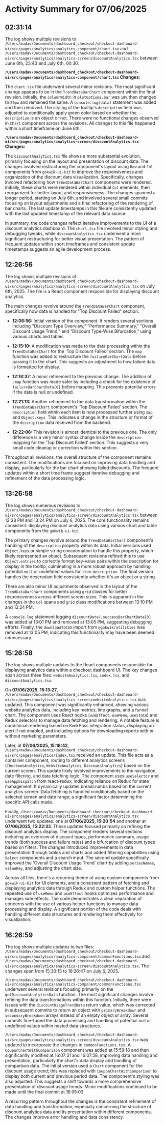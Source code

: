 # Activity Summary for 07/06/2025

## 02:31:14
The log shows multiple revisions to `/Users/madav/Documents/dashboard_checkout/checkout-dashboard-ui/src/pages/analytics/analytics-component/chart.tsx` and `/Users/madav/Documents/dashboard_checkout/checkout-dashboard-ui/src/pages/analytics/analytics-screen/discountAnalytics.tsx`  between June 6th, 23:43 and July 6th, 00:30.

**`/Users/madav/Documents/dashboard_checkout/checkout-dashboard-ui/src/pages/analytics/analytics-component/chart.tsx` Changes:**

The `chart.tsx` file underwent several minor revisions. The most significant change appears to be in the `TrendDataBarChart` component within the final revision.  Initially, the `columnWidth` in `plotOptions.bar` was `10%` then changed to `20px` and remained the same. A `console.log(data)` statement was added and then removed.  The styling of the tooltip's `description` field was adjusted to conditionally apply green color based on whether the `description` is an object or not. There were no functional changes observed in `Chart` component across the revisions. All changes to this file happened within a short timeframe on June 6th.


**`/Users/madav/Documents/dashboard_checkout/checkout-dashboard-ui/src/pages/analytics/analytics-screen/discountAnalytics.tsx` Changes:**

The `discountAnalytics.tsx` file shows a more substantial evolution, primarily focusing on the layout and presentation of discount data.  The changes involved restructuring the component's layout using `Row` and `Col` components from `gokwik-ui-kit` to improve the responsiveness and organization of the discount data visualization.  Specifically, changes involved refactoring how `TrendDataBarChart` components were rendered. Initially, these charts were rendered within individual `Col` elements, then reorganized for better layout and responsiveness. The changes spanned a longer period, starting on July 6th, and involved several small commits focusing on layout adjustments and a final refactoring of the rendering of bar charts.  The last update timestamps in this file are consistently updated with the last updated timestamp of the relevant data source.


In summary, the code changes reflect iterative improvements to the UI of a discount analytics dashboard.  The `chart.tsx` file involved minor styling and debugging tweaks, while `discountAnalytics.tsx` underwent a more significant restructuring for better visual presentation.  The pattern of frequent updates within short timeframes and consistent update timestamps suggests an agile development process.


## 12:26:56
The log shows multiple revisions of `/Users/madav/Documents/dashboard_checkout/checkout-dashboard-ui/src/pages/analytics/analytics-screen/discountAnalytics.tsx` on July 6th, 2025.  The file is a React component responsible for displaying discount analytics.

The main changes revolve around the `TrendDataBarChart` component, specifically how data is handled for "Top Discount Failed" section.

* **12:06:56:** Initial version of the component.  It renders several sections including "Discount Type Overview," "Performance Summary," "Overall Discount Usage Trend," and "Discount Type-Wise Bifurcation," using various charts and tables.

* **12:15:10:** A modification was made to the data processing within the `TrendDataBarChart` for the 'Top Discount Failed' section.  The `map` function was added to restructure the `failureBarChartData` before passing it to the chart. This suggests an adjustment to how failure data is formatted for display.

* **12:18:37:** A minor refinement to the previous change.  The addition of `.map` function was made safer by including a check for the existence of `failureBarChartData[0]` before mapping. This prevents potential errors if the data is null or undefined.

* **12:21:13:** Another refinement to the data transformation within the `TrendDataBarChart` component's 'Top Discount Failed' section. The `description` field within each item is now processed further using `map` and `Object.keys`. This indicates a change in the structure or format of the `description` data received from the backend.

* **12:22:06:** This revision is almost identical to the previous one. The only difference is a very minor syntax change inside the `description` mapping for the 'Top Discount Failed' section.  This suggests a very small code cleanup or correction within this section.

Throughout all revisions, the overall structure of the component remains consistent. The modifications are focused on improving data handling and display, particularly for the bar chart showing failed discounts.  The frequent updates within a short time frame suggest iterative debugging and refinement of the data processing logic.


## 13:26:58
The log shows numerous revisions to `/Users/madav/Documents/dashboard_checkout/checkout-dashboard-ui/src/pages/analytics/analytics-screen/discountAnalytics.tsx` between 12:38 PM and 13:24 PM on July 6, 2025.  The core functionality remains consistent: displaying discount analytics data using various chart and table components from the `gokwik-ui-kit`.

The primary changes revolve around the `TrendDataBarChart` component's handling of the `description` property within its data.  Initial versions used `Object.keys` or simple string concatenation to handle this property, which likely represented an object.  Subsequent revisions refined this to use `Object.entries` to correctly format key-value pairs within the description for display in the tooltip, culminating in a more robust approach by handling potential `null` or undefined values for `item.description`.  The final version handles the description field consistently whether it's an object or a string.

There are also minor UI adjustments observed in the layout of the `TrendDataBarChart` components using `grid` classes for better responsiveness across different screen sizes.  This is apparent in the changes in the `Col` spans and `grid` class modifications between 13:10 PM and 13:24 PM.

A `console.log` statement logging `discountData?.successBarChartData[0]` was added at 13:01 PM and removed at 13:05 PM, suggesting debugging efforts.  Finally, the `downloadToCSV` import from `@gokwik/utilities` was removed at 13:05 PM, indicating this functionality may have been deemed unnecessary.


## 15:26:58
The log shows multiple updates to the React components responsible for displaying analytics data within a checkout dashboard UI.  The key changes span across three files: `websiteAnalytics.tsx`, `index.tsx`, and `discountAnalytics.tsx`.

On **07/06/2025, 15:13:27**, `/Users/madav/Documents/dashboard_checkout/checkout-dashboard-ui/src/pages/analytics/analytics-screen/websiteAnalytics.tsx` was updated. This component was significantly enhanced, showing various website analytics data, including key metrics, line graphs, and a funnel chart.  The component uses React hooks (`useEffect`, `useMemo`, `useState`) and Redux selectors to manage data fetching and rendering.  A notable feature is conditional rendering based on KwikPass integration status, displaying an alert if not enabled, and including options for downloading reports with or without marketing parameters.

Later, at **07/06/2025, 15:18:42**, `/Users/madav/Documents/dashboard_checkout/checkout-dashboard-ui/src/pages/analytics/index.tsx` received an update. This file acts as a container component, routing to different analytics screens (`CheckoutAnalytics`, `WebsiteAnalytics`, `DiscountAnalytics`) based on the current screen. This update likely involved improvements to the navigation, date filtering, and data fetching logic. The component uses `useSelector` and `useAppDispatch` from react-redux, indicating reliance on Redux for state management.  It dynamically updates breadcrumbs based on the current analytics screen. Data fetching is handled conditionally based on the selected screen and date range; a significant factor determining the specific API calls made.

Finally, `/Users/madav/Documents/dashboard_checkout/checkout-dashboard-ui/src/pages/analytics/analytics-screen/discountAnalytics.tsx` underwent two updates: one at **07/06/2025, 15:20:54** and another at **07/06/2025, 15:22:33**. These updates focused primarily on refining the discount analytics display. The component renders several sections including an overview of discount types, performance summary, usage trends (both success and failure rates) and a bifurcation of discount types based on filters.  The changes introduced improvements in data presentation through tables and charts and added filtering capabilities using `Select` components and a search input.  The second update specifically improved the 'Overall Discount Usage Trend' chart by adding `seriesNames`, `valueKey`, and adjusting the chart size.

Across all files, there's a recurring theme of using custom components from `gokwik-ui-kit` for UI elements, and a consistent pattern of fetching and displaying analytics data through Redux and custom helper functions. The repeated use of `useMemo` and `useEffect` hooks optimizes performance and manages side effects.  The code demonstrates a clear separation of concerns with the use of various helper functions to manage data processing and display.  A significant portion of the code deals with handling different data structures and rendering them effectively for visualization.


## 16:26:59
The log shows multiple updates to two files: `/Users/madav/Documents/dashboard_checkout/checkout-dashboard-ui/src/pages/analytics/analytics-component/commonFunctions.tsx` and `/Users/madav/Documents/dashboard_checkout/checkout-dashboard-ui/src/pages/analytics/analytics-screen/discountAnalytics.tsx`.  The changes span from 15:30:15 to 16:26:47 on July 6, 2025.


`/Users/madav/Documents/dashboard_checkout/checkout-dashboard-ui/src/pages/analytics/analytics-component/commonFunctions.tsx`  underwent several revisions focusing primarily on the `getDiscountAnalyticsData` function.  The most significant changes involve refining the data transformations within this function.  Initially, there were issues with the `discountUsageTrendData` return value, which was corrected in subsequent commits to return an object with `primaryBreakdown` and `secondaryBreakdown` arrays instead of an empty object or array.  Several commits fine-tuned the data processing and handling of potential null or undefined values within nested data structures.


`/Users/madav/Documents/dashboard_checkout/checkout-dashboard-ui/src/pages/analytics/analytics-screen/discountAnalytics.tsx` was updated to incorporate the changes in `commonFunctions.tsx`.  A `CouponChartWithComparison` component was added at 15:59:18 and then significantly modified at 16:07:31 and 16:07:58, improving data handling and presentation, particularly the chart's data display and handling of comparison data.  The initial version used a `Chart` component for the discount usage trend; this was replaced with `CouponChartWithComparison` to display both current and previous period data. The component's styling was also adjusted.  This suggests a shift towards a more comprehensive presentation of discount usage trends.  Minor modifications continued to be made until the final commit at 16:05:03.

A recurring pattern throughout the changes is the consistent refinement of data handling and transformation, especially concerning the structure of discount analytics data and its presentation within different components.  The changes improve error handling and data consistency.
